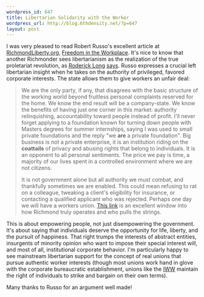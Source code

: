 ```yaml
--- 
wordpress_id: 647
title: Libertarian Solidarity with the Worker
wordpress_url: http://blog.6thdensity.net/?p=647
layout: post
---
```

I was very pleased to read Robert Russo's excellent article at <a href="http://richmondliberty.org">RichmondLiberty.org</a>, <a href="http://www.richmondliberty.org/mt/2007/03/freedom_in_the_workplace.php">Freedom in the Workplace</a>.  It's nice to know that another Richmonder sees libertarianism as the realization of the true proletariat revolution, as <a href="http://praxeology.net/blog/">Roderick Long</a> <a href="http://www.mises.org/story/2099">says</a>.  Russo expresses a crucial left libertarian insight when he takes on the authority of privileged, favored corporate interests.  The state allows them to give workers an unfair deal:
<blockquote>We are the only party, if any, that disagrees with the basic structure of the working world beyond fruitless personal complaints reserved for the home. We know the end result will be a company-state. We know the benefits of having just one corner in this market: authority relinquishing, accountability toward people instead of profit. I'll never forget applying to a foundation known for turning down people with Masters degrees for summer internships, saying I was used to small private foundations and the reply "we <strong>are</strong> a private foundation".  Big business is not a private enterprise, it is an institution riding on the <strong>coattails</strong> of privacy and abusing rights that belong to individuals. It is an opponent to all personal sentiments. The price we pay is time, a majority of our lives spent in a controlled environment where we are not citizens.

It is not government alone but all authority we must combat, and thankfully sometimes we are enabled. This could mean refusing to rat on a colleague, tweaking a client's eligibility for insurance, or contacting a qualified applicant who was rejected. Perhaps one day we will have a workers union. <a href="http://www.timesdispatch.com/servlet/Satellite?pagename=RTD/HTMLPage/RTD_HTMLPage&c=HTMLPage&cid=1031784382107">This link</a> is an excellent window into how Richmond truly operates and who pulls the strings.</blockquote>
This is about empowering people, not just disempowering the government.  It's about saying that individuals deserve the opportunity for life, liberty, and the pursuit of happiness. That right trumps the interests of abstract entities, insurgents of minority opinion who want to impose their special interest will,  and most of all, institutional corporate behavior.  I'm particularly happy to see mainstream libertarian support for the concept of real unions that pursue authentic worker interests (though most unions work hand in glove with the corporate bureaucratic establishment, unions like the <a href="http://iww.org">IWW</a> maintain the right of individuals to strike and bargain on their own terms).

Many thanks to Russo for an argument well made!
